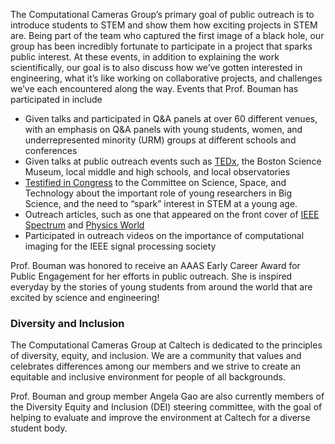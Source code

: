 The Computational Cameras Group’s primary goal of public outreach is to introduce students to STEM and show them how exciting projects in STEM are. Being part of the team who captured the first image of a black hole, our group has been incredibly fortunate to participate in a project that sparks public interest.  At these events, in addition to explaining the work scientifically, our goal is to also discuss how we’ve gotten interested in engineering, what it’s like working on collaborative projects, and challenges we’ve each encountered along the way. Events that Prof. Bouman has participated in include

* Given talks and participated in Q&A panels at over 60 different venues, with an emphasis on Q&A panels with young students, women, and underrepresented minority (URM) groups at different schools and conferences
* Given talks at public outreach events such as [TEDx](https://www.ted.com/talks/katie_bouman_how_to_take_a_picture_of_a_black_hole), the Boston Science Museum, local middle and high schools, and local observatories
* [Testified in Congress](https://www.c-span.org/video/?460697-1/astrophysicists-astronomers-testify-event-horizon-telescope-black-hole-imagery) to the Committee on Science, Space, and Technology about the important role of young researchers in Big Science, and the need to “spark” interest in STEM at a young age. 
* Outreach articles, such as one that appeared on the front cover of [IEEE Spectrum](https://spectrum.ieee.org/the-inside-story-of-the-first-picture-of-a-black-hole) and [Physics World](https://physicsworld.com/a/standing-on-the-shoulders-of-programmers/)
* Participated in outreach videos on the importance of computational imaging for the IEEE signal processing society


Prof. Bouman was honored to receive an AAAS Early Career Award for Public Engagement for her efforts in public outreach. She is inspired everyday by the stories of young students from around the world that are excited by science and engineering! 


### Diversity and Inclusion

The Computational Cameras Group at Caltech is dedicated to the principles of diversity, equity, and inclusion. We are a community that values and celebrates differences among our members and we strive to create an equitable and inclusive environment for people of all backgrounds.

Prof. Bouman and group member Angela Gao are also currently members of the Diversity Equity and Inclusion (DEI) steering committee, with the goal of helping to evaluate and improve the environment at Caltech for a diverse student body. 
